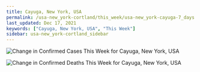 ```yaml
---
title: Cayuga, New York, USA
permalink: /usa-new_york-cortland/this_week/usa-new_york-cayuga-7_days.html
last_updated: Dec 17, 2021
keywords: ["Cayuga, New York, USA", "This Week"]
sidebar: usa-new_york-cortland_sidebar
---
```


![Change in Confirmed Cases This Week for Cayuga, New York, USA](/covid_tracker/images/graphs/usa-new_york-cayuga-delta_confirmed-7_days_graph.png)

![Change in Confirmed Deaths This Week for Cayuga, New York, USA](/covid_tracker/images/graphs/usa-new_york-cayuga-delta_deaths-7_days_graph.png)
